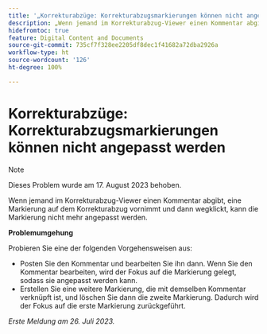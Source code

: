 ```yaml
---
title: '„Korrekturabzüge: Korrekturabzugsmarkierungen können nicht angepasst werden“'
description: „Wenn jemand im Korrekturabzug-Viewer einen Kommentar abgibt, eine Markierung auf dem Korrekturabzug vornimmt und dann wegklickt, kann die Markierung nicht mehr angepasst werden. „
hidefromtoc: true
feature: Digital Content and Documents
source-git-commit: 735cf7f328ee2205df8dec1f41682a72dba2926a
workflow-type: ht
source-wordcount: '126'
ht-degree: 100%

---
```



# Korrekturabzüge: Korrekturabzugsmarkierungen können nicht angepasst werden

<!--WF and WFP TOCs-->

>[!NOTE]
>
>Dieses Problem wurde am 17. August 2023 behoben.

Wenn jemand im Korrekturabzug-Viewer einen Kommentar abgibt, eine Markierung auf dem Korrekturabzug vornimmt und dann wegklickt, kann die Markierung nicht mehr angepasst werden.

**Problemumgehung**

Probieren Sie eine der folgenden Vorgehensweisen aus:

* Posten Sie den Kommentar und bearbeiten Sie ihn dann. Wenn Sie den Kommentar bearbeiten, wird der Fokus auf die Markierung gelegt, sodass sie angepasst werden kann.
* Erstellen Sie eine weitere Markierung, die mit demselben Kommentar verknüpft ist, und löschen Sie dann die zweite Markierung. Dadurch wird der Fokus auf die erste Markierung zurückgeführt.

_Erste Meldung am 26. Juli 2023._

